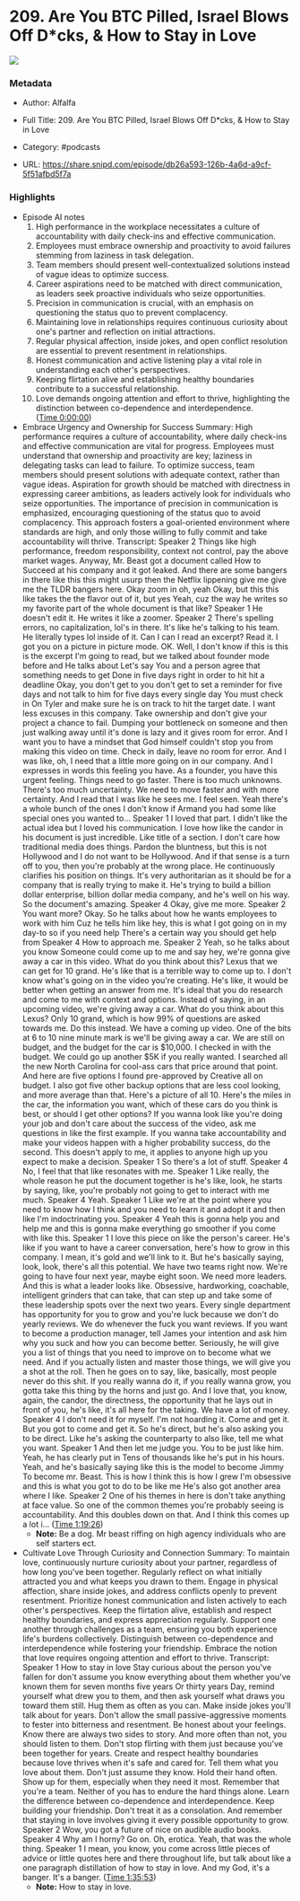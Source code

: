 # 209. Are You BTC Pilled, Israel Blows Off D*cks, & How to Stay in Love

![](https://wsrv.nl/?url=https%3A%2F%2Fd3t3ozftmdmh3i.cloudfront.net%2Fstaging%2Fpodcast_uploaded_nologo%2F36428679%2F36428679-1696574080148-6272a35f49c17.jpg&w=100&h=100)

### Metadata

- Author: Alfalfa
- Full Title: 209. Are You BTC Pilled, Israel Blows Off D*cks, & How to Stay in Love
- Category: #podcasts



- URL: https://share.snipd.com/episode/db26a593-126b-4a6d-a9cf-5f51afbd5f7a

### Highlights

- Episode AI notes
  1. High performance in the workplace necessitates a culture of accountability with daily check-ins and effective communication.
  2. Employees must embrace ownership and proactivity to avoid failures stemming from laziness in task delegation.
  3. Team members should present well-contextualized solutions instead of vague ideas to optimize success.
  4. Career aspirations need to be matched with direct communication, as leaders seek proactive individuals who seize opportunities.
  5. Precision in communication is crucial, with an emphasis on questioning the status quo to prevent complacency.
  6. Maintaining love in relationships requires continuous curiosity about one's partner and reflection on initial attractions.
  7. Regular physical affection, inside jokes, and open conflict resolution are essential to prevent resentment in relationships.
  8. Honest communication and active listening play a vital role in understanding each other's perspectives.
  9. Keeping flirtation alive and establishing healthy boundaries contribute to a successful relationship.
  10. Love demands ongoing attention and effort to thrive, highlighting the distinction between co-dependence and interdependence. ([Time 0:00:00](https://share.snipd.com/episode-takeaways/575e00ca-5f31-4b06-98c1-1a2bae874077))
- Embrace Urgency and Ownership for Success
  Summary:
  High performance requires a culture of accountability, where daily check-ins and effective communication are vital for progress.
  Employees must understand that ownership and proactivity are key; laziness in delegating tasks can lead to failure. To optimize success, team members should present solutions with adequate context, rather than vague ideas.
  Aspiration for growth should be matched with directness in expressing career ambitions, as leaders actively look for individuals who seize opportunities.
  The importance of precision in communication is emphasized, encouraging questioning of the status quo to avoid complacency.
  This approach fosters a goal-oriented environment where standards are high, and only those willing to fully commit and take accountability will thrive.
  Transcript:
  Speaker 2
  Things like high performance, freedom responsibility, context not control, pay the above market wages. Anyway, Mr. Beast got a document called How to Succeed at his company and it got leaked. And there are some bangers in there like this this might usurp then the Netflix lippening give me give me the TLDR bangers here. Okay zoom in oh, yeah Okay, but this this like takes the the flavor out of it, but yes Yeah, cuz the way he writes so my favorite part of the whole document is that like?
  Speaker 1
  He doesn't edit it. He writes it like a zoomer.
  Speaker 2
  There's spelling errors, no capitalization, lol's in there. It's like he's talking to his team. He literally types lol inside of it. Can I can I read an excerpt? Read it. I got you on a picture in picture mode. OK. Well, I don't know if this is this is the excerpt I'm going to read, but we talked about founder mode before and He talks about Let's say You and a person agree that something needs to get Done in five days right in order to hit hit a deadline Okay, you don't get to you don't get to set a reminder for five days and not talk to him for five days every single day You must check in On Tyler and make sure he is on track to hit the target date. I want less excuses in this company. Take ownership and don't give your project a chance to fail. Dumping your bottleneck on someone and then just walking away until it's done is lazy and it gives room for error. And I want you to have a mindset that God himself couldn't stop you from making this video on time. Check in daily, leave no room for error. And I was like, oh, I need that a little more going on in our company. And I expresses in words this feeling you have. As a founder, you have this urgent feeling. Things need to go faster. There is too much unknowns. There's too much uncertainty. We need to move faster and with more certainty. And I read that I was like he sees me. I feel seen. Yeah there's a whole bunch of the ones I don't know if Armand you had some like special ones you wanted to...
  Speaker 1
  I loved that part. I didn't like the actual idea but I loved his communication. I love how like the candor in his document is just incredible. Like title of a section. I don't care how traditional media does things. Pardon the bluntness, but this is not Hollywood and I do not want to be Hollywood. And if that sense is a turn off to you, then you're probably at the wrong place. He continuously clarifies his position on things. It's very authoritarian as it should be for a company that is really trying to make it. He's trying to build a billion dollar enterprise, billion dollar media company, and he's well on his way. So the document's amazing.
  Speaker 4
  Okay, give me more.
  Speaker 2
  You want more? Okay. So he talks about how he wants employees to work with him Cuz he tells him like hey, this is what I got going on in my day-to so if you need help There's a certain way you should get help from
  Speaker 4
  How to approach me.
  Speaker 2
  Yeah, so he talks about you know Someone could come up to me and say hey, we're gonna give away a car in this video. What do you think about this? Lexus that we can get for 10 grand. He's like that is a terrible way to come up to. I don't know what's going on in the video you're creating. He's like, it would be better when getting an answer from me. It's ideal that you do research and come to me with context and options. Instead of saying, in an upcoming video, we're giving away a car. What do you think about this Lexus? Only 10 grand, which is how 99% of questions are asked towards me. Do this instead. We have a coming up video. One of the bits at 6 to 10 nine minute mark is we'll be giving away a car. We are still on budget, and the budget for the car is $10,000. I checked in with the budget. We could go up another $5K if you really wanted. I searched all the new North Carolina for cool-ass cars that price around that point. And here are five options I found pre-approved by Creative all on budget. I also got five other backup options that are less cool looking, and more average than that. Here's a picture of all 10. Here's the miles in the car, the information you want, which of these cars do you think is best, or should I get other options? If you wanna look like you're doing your job and don't care about the success of the video, ask me questions in like the first example. If you wanna take accountability and make your videos happen with a higher probability success, do the second. This doesn't apply to me, it applies to anyone high up you expect to make a decision.
  Speaker 1
  So there's a lot of stuff.
  Speaker 4
  No, I feel that that like resonates with me.
  Speaker 1
  Like really, the whole reason he put the document together is he's like, look, he starts by saying, like, you're probably not going to get to interact with me much.
  Speaker 4
  Yeah.
  Speaker 1
  Like we're at the point where you need to know how I think and you need to learn it and adopt it and then like I'm indoctrinating you.
  Speaker 4
  Yeah this is gonna help you and help me and this is gonna make everything go smoother if you come with like this.
  Speaker 1
  I love this piece on like the person's career. He's like if you want to have a career conversation, here's how to grow in this company. I mean, it's gold and we'll link to it. But he's basically saying, look, look, there's all this potential. We have two teams right now. We're going to have four next year, maybe eight soon. We need more leaders. And this is what a leader looks like. Obsessive, hardworking, coachable, intelligent grinders that can take, that can step up and take some of these leadership spots over the next two years. Every single department has opportunity for you to grow and you're luck because we don't do yearly reviews. We do whenever the fuck you want reviews. If you want to become a production manager, tell James your intention and ask him why you suck and how you can become better. Seriously, he will give you a list of things that you need to improve on to become what we need. And if you actually listen and master those things, we will give you a shot at the roll. Then he goes on to say, like, basically, most people never do this shit. If you really wanna do it, if you really wanna grow, you gotta take this thing by the horns and just go. And I love that, you know, again, the candor, the directness, the opportunity that he lays out in front of you, he's like, it's all here for the taking. We have a lot of money.
  Speaker 4
  I don't need it for myself. I'm not hoarding it. Come and get it. But you got to come and get it. So he's direct, but he's also asking you to be direct. Like he's asking the counterparty to also like, tell me what you want.
  Speaker 1
  And then let me judge you. You to be just like him. Yeah, he has clearly put in Tens of thousands like he's put in his hours. Yeah, and he's basically saying like this is the model to become Jimmy To become mr. Beast. This is how I think this is how I grew I'm obsessive and this is what you got to do to be like me He's also got another area where I like.
  Speaker 2
  One of his themes in here is don't take anything at face value. So one of the common themes you're probably seeing is accountability. And this doubles down on that. And I think this comes up a lot i... ([Time 1:19:26](https://share.snipd.com/snip/83bb7df3-5e9d-4c1c-98b1-c48d2b3a30a1))
    - **Note:** Be a dog. Mr beast riffing on high agency individuals who are self starters ect.
- Cultivate Love Through Curiosity and Connection
  Summary:
  To maintain love, continuously nurture curiosity about your partner, regardless of how long you've been together.
  Regularly reflect on what initially attracted you and what keeps you drawn to them. Engage in physical affection, share inside jokes, and address conflicts openly to prevent resentment.
  Prioritize honest communication and listen actively to each other's perspectives.
  Keep the flirtation alive, establish and respect healthy boundaries, and express appreciation regularly.
  Support one another through challenges as a team, ensuring you both experience life's burdens collectively. Distinguish between co-dependence and interdependence while fostering your friendship. Embrace the notion that love requires ongoing attention and effort to thrive.
  Transcript:
  Speaker 1
  How to stay in love Stay curious about the person you've fallen for don't assume you know everything about them whether you've known them for seven months five years Or thirty years Day, remind yourself what drew you to them, and then ask yourself what draws you toward them still. Hug them as often as you can. Make inside jokes you'll talk about for years. Don't allow the small passive-aggressive moments to fester into bitterness and resentment. Be honest about your feelings. Know there are always two sides to story. And more often than not, you should listen to them. Don't stop flirting with them just because you've been together for years. Create and respect healthy boundaries because love thrives when it's safe and cared for. Tell them what you love about them. Don't just assume they know. Hold their hand often. Show up for them, especially when they need it most. Remember that you're a team. Neither of you has to endure the hard things alone. Learn the difference between co-dependence and interdependence. Keep building your friendship. Don't treat it as a consolation. And remember that staying in love involves giving it every possible opportunity to grow.
  Speaker 2
  Wow, you got a future of nice on audible audio books.
  Speaker 4
  Why am I horny? Go on. Oh, erotica. Yeah, that was the whole thing.
  Speaker 1
  I mean, you know, you come across little pieces of advice or little quotes here and there throughout life, but talk about like a one paragraph distillation of how to stay in love. And my God, it's a banger. It's a banger. ([Time 1:35:53](https://share.snipd.com/snip/02463c6c-f05a-4b9d-be3c-04b0dc1dc668))
    - **Note:** How to stay in love.
